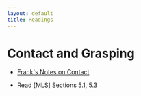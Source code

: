 ```yaml
---
layout: default
title: Readings
---
```

# Contact and Grasping
* [Frank's Notes on Contact](Readings/MM8803-contacts.pdf)

* Read [MLS] Sections 5.1, 5.3

